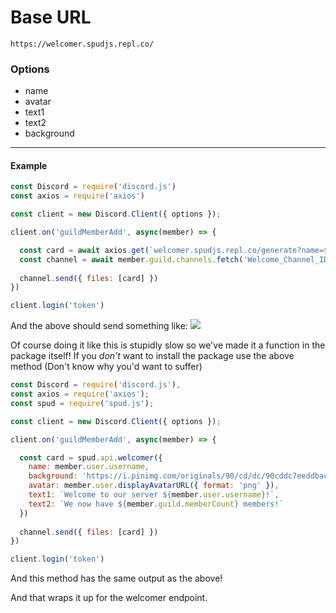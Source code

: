 # Base URL
```
https://welcomer.spudjs.repl.co/
```

### Options
- name
- avatar
- text1
- text2
- background
---
#### Example
```js
const Discord = require('discord.js')
const axios = require('axios')

const client = new Discord.Client({ options });

client.on('guildMemberAdd', async(member) => {

  const card = await axios.get(`welcomer.spudjs.repl.co/generate?name=${member.user.username}&avatar=${member.user.displayAvatarURL({ format: 'png' })}&background=https://i.pinimg.com/originals/90/cd/dc/90cddc7eeddbac6b17b4e25674e9e971.jpg`);
  const channel = await member.guild.channels.fetch('Welcome_Channel_ID');
  
  channel.send({ files: [card] })
})

client.login('token')
```
And the above should send something like:
![](https://welcomer.spudjs.repl.co/generate?tag=</Keita>&background=https://i.pinimg.com/originals/90/cd/dc/90cddc7eeddbac6b17b4e25674e9e971.jpg&avatar=https://cdn.discordapp.com/avatars/814179005515038720/569c2e33f4d3ecbce6008474cc6c6122.png&text1=Welcome%20to%20our%20server%20%3C/Keita%3E&text2=We%20now%20have%2010%20members!)

Of course doing it like this is stupidly slow so we've made it a function in the package itself!
If you *don't* want to install the package use the above method (Don't know why you'd want to suffer)

```js
const Discord = require('discord.js'),
const axios = require('axios');
const spud = require('spud.js');

const client = new Discord.Client({ options });

client.on('guildMemberAdd', async(member) => {

  const card = spud.api.welcomer({
    name: member.user.username,
    background: 'https://i.pinimg.com/originals/90/cd/dc/90cddc7eeddbac6b17b4e25674e9e971.jpg',
    avatar: member.user.displayAvatarURL({ format: 'png' }),
    text1: `Welcome to our server ${member.user.username}!`,
    text2: `We now have ${member.guild.memberCount} members!`
  })
  
  channel.send({ files: [card] })
})

client.login('token')
```
And this method has the same output as the above!

And that wraps it up for the welcomer endpoint.


